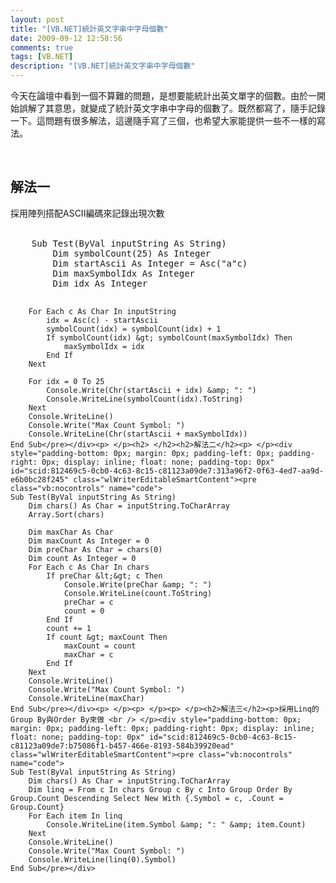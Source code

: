 ```yaml
---
layout: post
title: "[VB.NET]統計英文字串中字母個數"
date: 2009-09-12 12:58:56
comments: true
tags: [VB.NET]
description: "[VB.NET]統計英文字串中字母個數"
---
```

<p>今天在論壇中看到一個不算難的問題，是想要能統計出英文單字的個數。由於一開始誤解了其意思，就變成了統計英文字串中字母的個數了。既然都寫了，隨手記錄一下。這問題有很多解法，這邊隨手寫了三個，也希望大家能提供一些不一樣的寫法。</p><p> </p><h2>解法一</h2><p>採用陣列搭配ASCII編碼來記錄出現次數 <br /> </p><div style="padding-bottom: 0px; margin: 0px; padding-left: 0px; padding-right: 0px; display: inline; float: none; padding-top: 0px" id="scid:812469c5-0cb0-4c63-8c15-c81123a09de7:de80e35c-3e9c-4d95-8147-3ba9c656514f" class="wlWriterEditableSmartContent"><pre class="vb:nocontrols" name="code">
    Sub Test(ByVal inputString As String)
        Dim symbolCount(25) As Integer
        Dim startAscii As Integer = Asc("a"c)
        Dim maxSymbolIdx As Integer
        Dim idx As Integer

        For Each c As Char In inputString
            idx = Asc(c) - startAscii
            symbolCount(idx) = symbolCount(idx) + 1
            If symbolCount(idx) &gt; symbolCount(maxSymbolIdx) Then
                maxSymbolIdx = idx
            End If
        Next

        For idx = 0 To 25
            Console.Write(Chr(startAscii + idx) &amp; ": ")
            Console.WriteLine(symbolCount(idx).ToString)
        Next
        Console.WriteLine()
        Console.Write("Max Count Symbol: ")
        Console.WriteLine(Chr(startAscii + maxSymbolIdx))
    End Sub</pre></div><p> </p><h2> </h2><h2>解法二</h2><p> </p><div style="padding-bottom: 0px; margin: 0px; padding-left: 0px; padding-right: 0px; display: inline; float: none; padding-top: 0px" id="scid:812469c5-0cb0-4c63-8c15-c81123a09de7:313a96f2-0f63-4ed7-aa9d-e6b0bc28f245" class="wlWriterEditableSmartContent"><pre class="vb:nocontrols" name="code">
    Sub Test(ByVal inputString As String)
        Dim chars() As Char = inputString.ToCharArray
        Array.Sort(chars)

        Dim maxChar As Char
        Dim maxCount As Integer = 0
        Dim preChar As Char = chars(0)
        Dim count As Integer = 0
        For Each c As Char In chars
            If preChar &lt;&gt; c Then
                Console.Write(preChar &amp; ": ")
                Console.WriteLine(count.ToString)
                preChar = c
                count = 0
            End If
            count += 1
            If count &gt; maxCount Then
                maxCount = count
                maxChar = c
            End If
        Next
        Console.WriteLine()
        Console.Write("Max Count Symbol: ")
        Console.WriteLine(maxChar)
    End Sub</pre></div><p> </p><p> </p><p> </p><h2>解法三</h2><p>採用Linq的Group By與Order By來做 <br /> </p><div style="padding-bottom: 0px; margin: 0px; padding-left: 0px; padding-right: 0px; display: inline; float: none; padding-top: 0px" id="scid:812469c5-0cb0-4c63-8c15-c81123a09de7:b75086f1-b457-466e-8193-584b39920ead" class="wlWriterEditableSmartContent"><pre class="vb:nocontrols" name="code">
    Sub Test(ByVal inputString As String)
        Dim chars() As Char = inputString.ToCharArray
        Dim linq = From c In chars Group c By c Into Group Order By Group.Count Descending Select New With {.Symbol = c, .Count = Group.Count}
        For Each item In linq
            Console.WriteLine(item.Symbol &amp; ": " &amp; item.Count)
        Next
        Console.WriteLine()
        Console.Write("Max Count Symbol: ")
        Console.WriteLine(linq(0).Symbol)
    End Sub</pre></div>